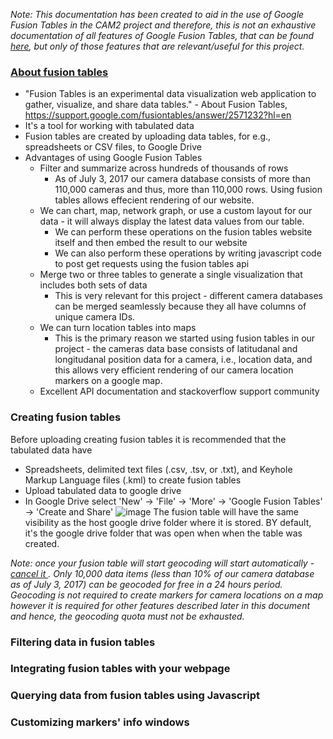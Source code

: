 <i> Note: This documentation has been created to aid in the use of Google Fusion Tables in the CAM2 project and therefore, this is not an exhaustive documentation of all features of Google Fusion Tables, that can be found [here](https://developers.google.com/fusiontables/), but only of those features that are relevant/useful for this project.</i>

### [About fusion tables](https://support.google.com/fusiontables/answer/2571232?hl=en)
 - "Fusion Tables is an experimental data visualization web application to gather, visualize, and share data tables." - About Fusion Tables, https://support.google.com/fusiontables/answer/2571232?hl=en
 - It's a tool for working with tabulated data
 - Fusion tables are created by uploading data tables, for e.g., spreadsheets or CSV files, to Google Drive
 - Advantages of using Google Fusion Tables
   * Filter and summarize across hundreds of thousands of rows
      * As of July 3, 2017 our camera database consists of more than 110,000 cameras and thus, more than 110,000 rows. Using fusion tables allows effecient rendering of our website.
   * We can chart, map, network graph, or use a custom layout for our data - it will always display the latest data values from our table. 
      * We can perform these operations on the fusion tables website itself and then embed the result to our website
      * We can also perform these operations by writing javascript code to post get requests using the fusion tables api
   * Merge two or three tables to generate a single visualization that includes both sets of data
      * This is very relevant for this project - different camera databases can be merged seamlessly because they all have columns of unique camera IDs.
   * We can turn location tables into maps
      * This is the primary reason we started using fusion tables in our project - the cameras data base consists of latitudanal and longitudanal position data for a camera, i.e., location data, and this allows very efficient rendering of our camera location markers on a google map.
   * Excellent API documentation and stackoverflow support community
 
### Creating fusion tables
Before uploading creating fusion tables it is recommended that the tabulated data have 
- Spreadsheets, delimited text files (.csv, .tsv, or .txt), and Keyhole Markup Language files (.kml) to create fusion tables
- Upload tabulated data to google drive
- In Google Drive select 'New' -> 'File' -> 'More' -> 'Google Fusion Tables' -> 'Create and Share'
![image](https://drive.google.com/open?id=0Bx6vDx1hyDf0N3drYm4wTFlvQ0k)
The fusion table will have the same visibility as the host google drive folder where it is stored. BY default, it's the google drive folder that was open when when the table was created.



<i> Note: once your fusion table will start  geocoding will start automatically - <u> cancel it </u>. Only 10,000 data items (less than 10% of our camera database as of July 3, 2017) can be geocoded for free in a 24 hours period. Geocoding is not required to create markers for camera locations on a map however it is required for other features described later in this document and hence, the geocoding quota must not be exhausted. </i>

### Filtering data in fusion tables

### Integrating fusion tables with your webpage

### Querying data from fusion tables using Javascript

### Customizing markers' info windows



